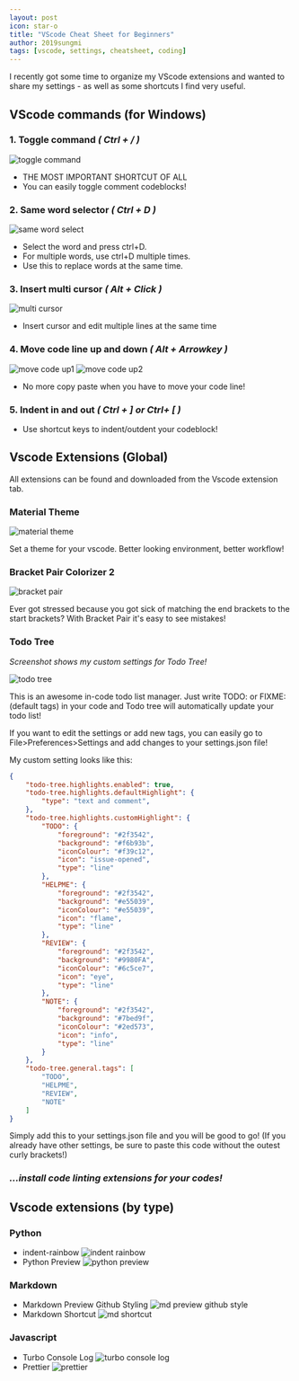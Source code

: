 ```yaml
---
layout: post
icon: star-o
title: "VScode Cheat Sheet for Beginners"
author: 2019sungmi
tags: [vscode, settings, cheatsheet, coding]
---
```


I recently got some time to organize my VScode extensions and wanted to share my settings - as well as some shortcuts I find very useful.

## VScode commands (for Windows)

### 1. **Toggle command _( Ctrl + / )_**

![toggle command](../img/blog/vscode/vscode_short_comment.png)

- THE MOST IMPORTANT SHORTCUT OF ALL
- You can easily toggle comment codeblocks!

### 2. **Same word selector _( Ctrl + D )_**

![same word select](../img/blog/vscode/vscode_short_same.png)

- Select the word and press ctrl+D.
- For multiple words, use ctrl+D multiple times.
- Use this to replace words at the same time.

### 3. **Insert multi cursor _( Alt + Click )_**

![multi cursor](../img/blog/vscode/vscode_short_mulitcursor.png)

- Insert cursor and edit multiple lines at the same time

### 4. **Move code line up and down _( Alt + Arrowkey )_**

![move code up1](../img/blog/vscode/vscode_short_move1.png)
![move code up2](../img/blog/vscode/vscode_short_move2.png)

- No more copy paste when you have to move your code line!

### 5. **Indent in and out _( Ctrl + ] or Ctrl+ [ )_**

- Use shortcut keys to indent/outdent your codeblock!

## Vscode Extensions (Global)

All extensions can be found and downloaded from the Vscode extension tab.

### Material Theme

![material theme](../img/blog/vscode/vscode_ext_materialtheme.png)

Set a theme for your vscode.
Better looking environment, better workflow!

### Bracket Pair Colorizer 2

![bracket pair](../img/blog/vscode/vscode_ext_bracket.png)

Ever got stressed because you got sick of matching the end brackets to the start brackets?
With Bracket Pair it's easy to see mistakes!

### Todo Tree

_Screenshot shows my custom settings for Todo Tree!_

![todo tree](../img/blog/vscode/vscode_ext_todotree.png)

This is an awesome in-code todo list manager. Just write TODO: or FIXME: (default tags) in your code and Todo tree will automatically update your todo list!

If you want to edit the settings or add new tags, you can easily go to File>Preferences>Settings and add changes to your settings.json file!

My custom setting looks like this:

```JSON
{
    "todo-tree.highlights.enabled": true,
    "todo-tree.highlights.defaultHighlight": {
        "type": "text and comment",
    },
    "todo-tree.highlights.customHighlight": {
        "TODO": {
            "foreground": "#2f3542",
            "background": "#f6b93b",
            "iconColour": "#f39c12",
            "icon": "issue-opened",
            "type": "line"
        },
        "HELPME": {
            "foreground": "#2f3542",
            "background": "#e55039",
            "iconColour": "#e55039",
            "icon": "flame",
            "type": "line"
        },
        "REVIEW": {
            "foreground": "#2f3542",
            "background": "#9980FA",
            "iconColour": "#6c5ce7",
            "icon": "eye",
            "type": "line"
        },
        "NOTE": {
            "foreground": "#2f3542",
            "background": "#7bed9f",
            "iconColour": "#2ed573",
            "icon": "info",
            "type": "line"
        }
    },
    "todo-tree.general.tags": [
        "TODO",
        "HELPME",
        "REVIEW",
        "NOTE"
    ]
}
```

Simply add this to your settings.json file and you will be good to go! (If you already have other settings, be sure to paste this code without the outest curly brackets!)

### _...install code linting extensions for your codes!_

## Vscode extensions (by type)

### Python

- indent-rainbow
  ![indent rainbow](../img/blog/vscode/vscode_ext_indet.png)
- Python Preview
  ![python preview](../img/blog/vscode/vscode_ext_pyprev.png)

### Markdown

- Markdown Preview Github Styling
  ![md preview github style](../img/blog/vscode/vscode_ext_md-git.png)
- Markdown Shortcut
  ![md shortcut ](../img/blog/vscode/vscode_ext_mdshort.png)

### Javascript

- Turbo Console Log
  ![turbo console log](../img/blog/vscode/vscode_ext_jsturbo.png)
- Prettier
  ![prettier](../img/blog/vscode/vscode_ext_prettier.png)
